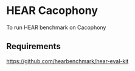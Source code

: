 # HEAR Cacophony

To run HEAR benchmark on Cacophony

## Requirements
https://github.com/hearbenchmark/hear-eval-kit